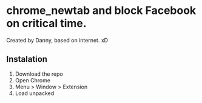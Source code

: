 # chrome_newtab and block Facebook on critical time.

Created by Danny, based on internet. xD

## Instalation

1. Download the repo
2. Open Chrome
3. Menu > Window > Extension
4. Load unpacked
